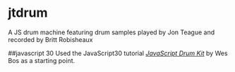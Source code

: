 # jtdrum
A JS drum machine featuring drum samples played by Jon Teague and recorded by Britt Robisheaux

##javascript 30
Used the JavaScript30 tutorial [*JavaScript Drum Kit*](https://javascript30.com) by Wes Bos as a starting point.
